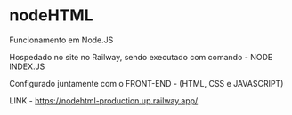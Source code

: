 # nodeHTML

Funcionamento em Node.JS

Hospedado no site no Railway, sendo executado com comando - NODE INDEX.JS

Configurado juntamente com o FRONT-END - (HTML, CSS e JAVASCRIPT)

LINK - https://nodehtml-production.up.railway.app/
